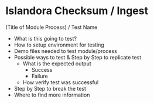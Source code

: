 # Islandora Checksum / Ingest

(Title of Module Process) / Test Name

* What is this going to test?
* How to setup environment for testing
* Demo files needed to test module/process
* Possible ways to test & Step by Step to replicate test
  * What is the expected output
    * Success
    * Failure
  * How verify test was successful
* Step by Step to break the test
* Where to find more information
